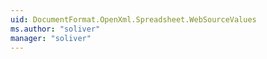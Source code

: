 ```yaml
---
uid: DocumentFormat.OpenXml.Spreadsheet.WebSourceValues
ms.author: "soliver"
manager: "soliver"
---
```

